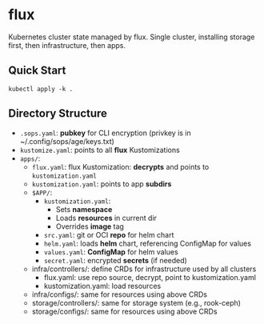 # flux
Kubernetes cluster state managed by flux.
Single cluster, installing storage first, then infrastructure, then apps.

## Quick Start
`kubectl apply -k .`

## Directory Structure
+ `.sops.yaml`: **pubkey** for CLI encryption (privkey is in ~/.config/sops/age/keys.txt)
+ `kustomize.yaml`: points to all **flux** Kustomizations
+ `apps/`:
  + `flux.yaml`: flux Kustomization: **decrypts** and points to `kustomization.yaml`
  + `kustomization.yaml`: points to app **subdirs**
  + `$APP/`:
    + `kustomization.yaml`:
      + Sets **namespace**
      + Loads **resources** in current dir
      + Overrides **image** tag
    + `src.yaml`: git or OCI **repo** for helm chart
    + `helm.yaml`: loads **helm** chart, referencing ConfigMap for values
    + `values.yaml`: **ConfigMap** for helm values
    + `secret.yaml`: encrypted **secrets** (if needed)
  + infra/controllers/: define CRDs for infrastructure used by all clusters
    + flux.yaml: use repo source, decrypt, point to kustomization.yaml
    + kustomization.yaml: load resources
  + infra/configs/: same for resources using above CRDs
  + storage/controllers/: same for storage system (e.g., rook-ceph)
  + storage/configs/: same for resources using above CRDs
